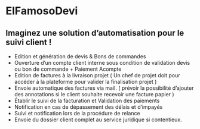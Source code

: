 # ElFamosoDevi

## Imaginez une solution d’automatisation pour le suivi client !

- Edition et génération de devis & Bons de commandes
- Ouverture d’un compte client interne sous condition de validation devis ou bon de commande + Paiement Acompte
- Edition de factures à la livraison projet ( Un chef de projet doit pour accéder à la plateforme pour valider la finalisation projet )
- Envoie automatique des factures via mail. ( prévoir la possibilité d’ajouter des annotations si le client souhaite recevoir une facture papier )
- Établir le suivi de la facturation et Validation des paiements
- Notification en cas de dépassement des délais et d’impayés
- Suivi et notification lors de la procédure de relance
- Envoie du dossier client complet au service juridique si contentieux.